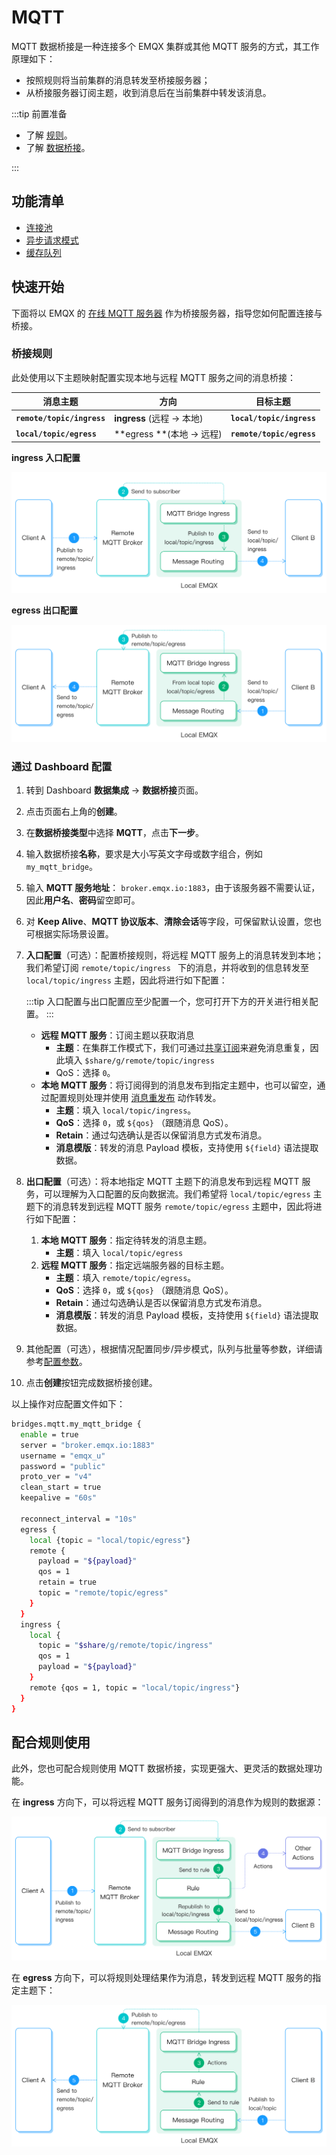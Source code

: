 # MQTT

MQTT 数据桥接是一种连接多个 EMQX 集群或其他 MQTT 服务的方式，其工作原理如下：

- 按照规则将当前集群的消息转发至桥接服务器；
- 从桥接服务器订阅主题，收到消息后在当前集群中转发该消息。

:::tip 前置准备

- 了解 [规则](./rules.md)。
- 了解 [数据桥接](./data-bridges.md)。

:::

## 功能清单

- [连接池](./data-bridges.md#连接池)
- [异步请求模式](./data-bridges.md#异步请求模式)
- [缓存队列](./data-bridges.md#缓存队列)

## 快速开始

下面将以 EMQX 的 [在线 MQTT 服务器](https://www.emqx.com/zh/mqtt/public-mqtt5-broker) 作为桥接服务器，指导您如何配置连接与桥接。

### 桥接规则

此处使用以下主题映射配置实现本地与远程 MQTT 服务之间的消息桥接：

| 消息主题                   | 方向                       | 目标主题                  |
| -------------------------- | -------------------------- | ------------------------- |
| **`remote/topic/ingress`** | **ingress** (远程 -> 本地) | **`local/topic/ingress`** |
| **`local/topic/egress`**   | **egress **(本地 -> 远程)  | **`remote/topic/egress`** |

**ingress 入口配置**

![MQTT 数据桥接 igress 示意图](assets/bridge_mqtt_igress.png)

**egress 出口配置**

![MQTT 数据桥接 egress 示意图](assets/bridge_mqtt_egerss.png)

### 通过 Dashboard 配置

1. 转到 Dashboard **数据集成** -> **数据桥接**页面。

2. 点击页面右上角的**创建**。

3. 在**数据桥接类型**中选择 **MQTT**，点击**下一步**。

4. 输入数据桥接**名称**，要求是大小写英文字母或数字组合，例如  `my_mqtt_bridge`。

5. 输入 **MQTT 服务地址**： `broker.emqx.io:1883`，由于该服务器不需要认证，因此**用户名**、**密码**留空即可。

6. 对 **Keep Alive**、**MQTT 协议版本**、**清除会话**等字段，可保留默认设置，您也可根据实际场景设置。

7. **入口配置**（可选）：配置桥接规则，将远程 MQTT 服务上的消息转发到本地；我们希望订阅 `remote/topic/ingress ` 下的消息，并将收到的信息转发至 `local/topic/ingress` 主题，因此将进行如下配置：
   
   :::tip
   入口配置与出口配置应至少配置一个，您可打开下方的开关进行相关配置。
   :::
   
   - **远程 MQTT 服务**：订阅主题以获取消息
      - **主题**：在集群工作模式下，我们可通过[共享订阅](../mqtt/mqtt-shared-subscription.md)来避免消息重复，因此填入 `$share/g/remote/topic/ingress`
      - QoS：选择 `0`。
   - **本地 MQTT 服务**：将订阅得到的消息发布到指定主题中，也可以留空，通过配置规则处理并使用 [消息重发布](./rules.md#消息重发布) 动作转发。
      - **主题**：填入 `local/topic/ingress`。
      - **QoS**：选择 `0`，或 `${qos}` （跟随消息 QoS）。
      - **Retain**：通过勾选确认是否以保留消息方式发布消息。
      - **消息模版**：转发的消息 Payload 模板，支持使用 `${field}` 语法提取数据。
   
8. **出口配置**（可选）：将本地指定 MQTT 主题下的消息发布到远程 MQTT 服务，可以理解为入口配置的反向数据流。我们希望将 `local/topic/egress` 主题下的消息转发到远程 MQTT 服务 `remote/topic/egress` 主题中，因此将进行如下配置：

   1. **本地 MQTT 服务**：指定待转发的消息主题。
      - **主题**：填入 `local/topic/egress` 
   2. **远程 MQTT 服务**：指定远端服务器的目标主题。
      - **主题**：填入 `remote/topic/egress`。
      - **QoS**：选择 `0`，或 `${qos}` （跟随消息 QoS）。
      - **Retain**：通过勾选确认是否以保留消息方式发布消息。
      - **消息模版**：转发的消息 Payload 模板，支持使用 `${field}` 语法提取数据。

9. 其他配置（可选），根据情况配置同步/异步模式，队列与批量等参数，详细请参考[配置参数](#配置参数)。

10. 点击**创建**按钮完成数据桥接创建。

以上操作对应配置文件如下：

```bash
bridges.mqtt.my_mqtt_bridge {
  enable = true
  server = "broker.emqx.io:1883"
  username = "emqx_u"
  password = "public"
  proto_ver = "v4"
  clean_start = true
  keepalive = "60s"

  reconnect_interval = "10s"
  egress {
    local {topic = "local/topic/egress"}
    remote {
      payload = "${payload}"
      qos = 1
      retain = true
      topic = "remote/topic/egress"
    }
  }
  ingress {
    local {
      topic = "$share/g/remote/topic/ingress"
      qos = 1
      payload = "${payload}"
    }
    remote {qos = 1, topic = "local/topic/ingress"}
  }
}
```

## 配合规则使用

此外，您也可配合规则使用 MQTT 数据桥接，实现更强大、更灵活的数据处理功能。

在 **ingress** 方向下，可以将远程 MQTT 服务订阅得到的消息作为规则的数据源：

![bridge_igress_rule_link](./assets/bridge_igress_rule_link.png)

在 **egress** 方向下，可以将规则处理结果作为消息，转发到远程 MQTT 服务的指定主题下：

![bridge_egress_rule](./assets/bridge_egress_rule.png)
